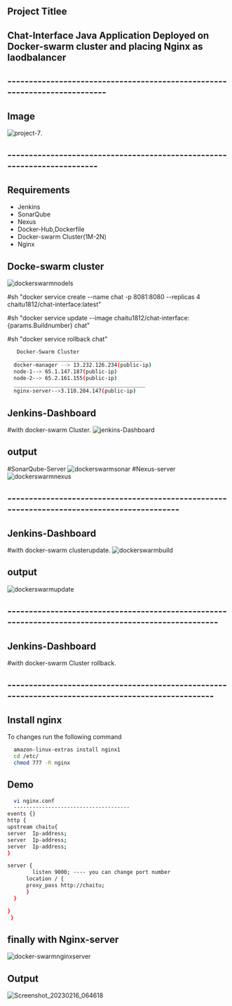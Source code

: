 ## Project Titlee
## Chat-Interface Java Application Deployed on Docker-swarm cluster and placing Nginx as laodbalancer
## --------------------------------------------------------------------------
## Image
![project-7](https://user-images.githubusercontent.com/111736742/219126197-9d8d9c4d-0d54-4870-9523-6dc9caec9a52.jpg).
## ------------------------------------------------------------------------
## Requirements
- Jenkins
- SonarQube
- Nexus
- Docker-Hub,Dockerfile
- Docker-swarm Cluster(1M-2N)
- Nginx
## Docke-swarm cluster
![dockerswarmnodels](https://user-images.githubusercontent.com/111736742/219244606-456dc781-aed3-4127-a6ad-b1bac717d90b.png)

#sh "docker service create --name chat -p 8081:8080 --replicas 4 chaitu1812/chat-interface:latest"

#sh "docker service update --image chaitu1812/chat-interface:{params.Buildnumber} chat"

#sh "docker service rollback chat"

```bash
   Docker-Swarm Cluster
   ________________________________________
  docker-manager --> 13.232.126.234(public-ip)
  node-1--> 65.1.147.187(public-ip)
  node-2--> 65.2.161.155(public-ip)
  __________________________________________
  nginx-server-->3.110.204.147(public-ip)
```
## Jenkins-Dashboard
#with docker-swarm Cluster.
![jenkins-Dashboard](https://user-images.githubusercontent.com/111736742/219238533-039045cc-23ab-4a27-8eff-b57572888f5b.png)
## output
#SonarQube-Server
![dockerswarmsonar](https://user-images.githubusercontent.com/111736742/219246678-b6529976-0e61-4349-bb33-d79e60d86b6c.png)
#Nexus-server
![dockerswarmnexus](https://user-images.githubusercontent.com/111736742/219246784-294c1c40-19a7-49cc-808c-824628a7182e.png)

## -------------------------------------------------------------------------------------------
## Jenkins-Dashboard
#with docker-swarm clusterupdate.
![dockerswarmbuild](https://user-images.githubusercontent.com/111736742/219239443-18eb0beb-2f9b-4a61-b017-8ad68224f16d.png)
## output
![dockerswarmupdate](https://user-images.githubusercontent.com/111736742/219239640-72581af2-17b1-43c4-bb48-e59adccf9d16.png)

## ----------------------------------------------------------------------------------------------------
## Jenkins-Dashboard
#with docker-swarm Cluster rollback.

## ---------------------------------------------------------------------------------------------------
## Install nginx
To changes run the following command
```bash
  amazon-linux-extras install nginx1
  cd /etc/
  chmod 777 -R nginx
```
## Demo  
```bash
  vi nginx.conf
  -------------------------------------
events {}
http {
upstream chaitu{
server  Ip-address;                      
server  Ip-address;              
server  Ip-address;              
}

server {
        listen 9000; ---- you can change port number
      location / {
      proxy_pass http://chaitu;
      }
  }

}
 }
 ```
## finally with Nginx-server
![docker-swarmnginxserver](https://user-images.githubusercontent.com/111736742/219241507-db6fd744-9e72-40f8-a5e9-f83fb8d9deeb.png)
## Output
![Screenshot_20230216_064618](https://user-images.githubusercontent.com/111736742/219243941-2e5a162a-9215-41a8-b649-af789e2680b0.png)








